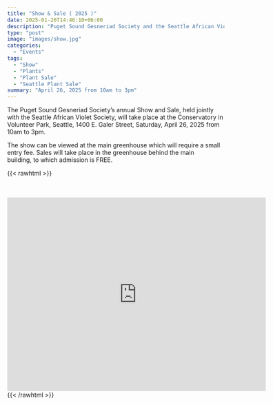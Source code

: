 ```yaml
---
title: "Show & Sale ( 2025 )"
date: 2025-01-26T14:46:10+06:00
description: "Puget Sound Gesneriad Society and the Seattle African Violet Society - Show & Sale"
type: "post"
image: "images/show.jpg"
categories: 
  - "Events"
tags:
  - "Show"
  - "Plants"
  - "Plant Sale"
  - "Seattle Plant Sale"
summary: "April 26, 2025 from 10am to 3pm"
---
```


The Puget Sound Gesneriad Society’s annual Show and Sale, held jointly with the Seattle African Violet Society, will take place at the Conservatory in Volunteer Park, Seattle, 1400 E. Galer Street, Saturday, April 26, 2025 from 10am to 3pm. 

The show can be viewed at the main greenhouse which will require a small entry fee. Sales will take place in the greenhouse behind the main building, to which admission is FREE.

{{< rawhtml >}}
<br />
<br />
<br />
<iframe src="https://www.google.com/maps/embed?pb=!1m18!1m12!1m3!1d2688.691746948899!2d-122.31791668401256!3d47.63212297918635!2m3!1f0!2f0!3f0!3m2!1i1024!2i768!4f13.1!3m3!1m2!1s0x549014d87a80505b%3A0x2e320c0a5ee2113f!2sVolunteer%20Park%20Conservatory!5e0!3m2!1sen!2sus!4v1646545071808!5m2!1sen!2sus" width="600" height="450" style="border:0;" allowfullscreen="" loading="lazy"></iframe>
{{< /rawhtml >}}